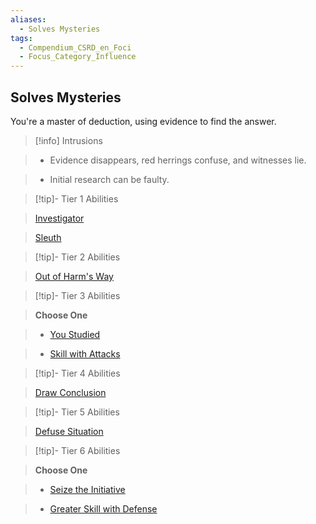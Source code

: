 ```yaml
---
aliases:
  - Solves Mysteries
tags:
  - Compendium_CSRD_en_Foci
  - Focus_Category_Influence
---
```

  
    
## Solves Mysteries    
You're a master of deduction, using evidence to find the answer.    
  
>[!info] Intrusions    
>- Evidence disappears, red herrings confuse, and witnesses lie.    
>- Initial research can be faulty.    
  
  
>[!tip]- Tier 1 Abilities    
> [Investigator](Investigator.md)    
> [Sleuth](Sleuth.md)    
  
  
>[!tip]- Tier 2 Abilities    
> [Out of Harm's Way](Out-of-Harm's-Way.md)    
  
  
>[!tip]- Tier 3 Abilities    
> **Choose One**    
>- [You Studied](You-Studied.md)    
>- [Skill with Attacks](Skill-With-Attacks.md)    
  
  
>[!tip]- Tier 4 Abilities    
> [Draw Conclusion](Draw-Conclusion.md)    
  
  
>[!tip]- Tier 5 Abilities    
> [Defuse Situation](Defuse-Situation.md)    
  
  
>[!tip]- Tier 6 Abilities    
> **Choose One**    
>- [Seize the Initiative](Seize-the-Initiative.md)    
>- [Greater Skill with Defense](Greater-Skill-With-Defense.md)